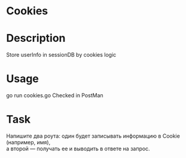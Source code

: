 # Cookies 

# Description
Store userInfo in sessionDB by cookies logic

# Usage
go run cookies.go
Checked in PostMan

# Task
Напишите два роута: один будет записывать информацию в Cookie (например, имя),  
а второй — получать ее и выводить в ответе на запрос.